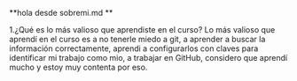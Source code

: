 **hola desde sobremi.md **

1.¿Qué es lo más valioso que aprendiste en el curso?
Lo más valioso que aprendí en el curso es a no tenerle miedo a git, a aprender a buscar la información correctamente, aprendi a configurarlos con claves para identificar mi trabajo como mio, a trabajar en GitHub, considero que aprendí mucho y estoy muy contenta por eso.